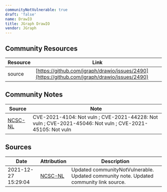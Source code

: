 ```yaml
---
communityNotVulnerable: true
draft: 'false'
name: DrawIO
title: JGraph DrawIO
vendor: JGraph
---
```



## Community Resources
| Resource | Link |
| --- | --- |
| source | [https://github.com/jgraph/drawio/issues/2490](https://github.com/jgraph/drawio/issues/2490) |

## Community Notes
| Source | Note |
| --- | --- |
| [NCSC-NL](https://github.com/NCSC-NL/log4shell/blob/main/software/README.md) | CVE-2021-4104: Not vuln ; CVE-2021-44228: Not vuln ; CVE-2021-45046: Not vuln ; CVE-2021-45105: Not vuln </ul> |

## Sources
| Date | Attribution | Description |
| --- | --- | --- |
| 2021-12-27 15:29:04 | [NCSC-NL](https://github.com/NCSC-NL/log4shell/blob/main/software/README.md) | Updated communityNotVulnerable. Updated community note. Updated community link source.  |

